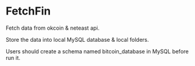 # FetchFin
Fetch data from okcoin & neteast api.

Store the data into local MySQL database & local folders.

Users should create a schema named bitcoin_database in MySQL before run it.

